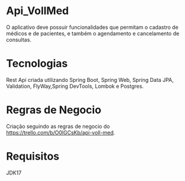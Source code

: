 # Api_VollMed

O aplicativo deve possuir funcionalidades que permitam o cadastro de médicos e de pacientes, e também o agendamento e cancelamento de consultas.

# Tecnologias
Rest Api criada utilizando Spring Boot, Spring Web, Spring Data JPA, Validation, FlyWay,Spring DevTools, Lombok e Postgres.

# Regras de Negocio
Criação seguindo as regras de negocio do https://trello.com/b/O0lGCsKb/api-voll-med.

# Requisitos
JDK17

